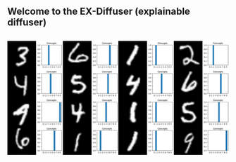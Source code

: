 ## Welcome to the EX-Diffuser (explainable diffuser)

## 
![Incoditional Generation](experiments/MNIST/samples/0004.png)
